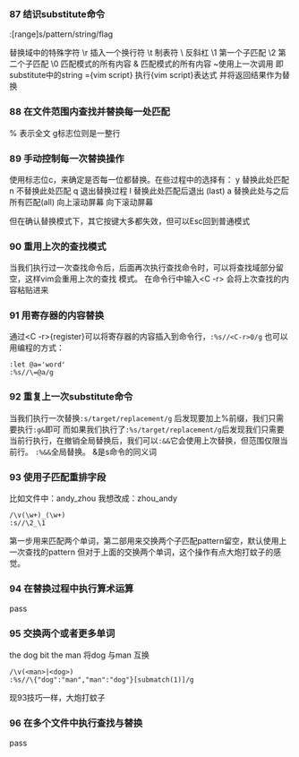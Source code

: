 
### 87 结识substitute命令
:[range]s/pattern/string/flag

替换域中的特殊字符
\r  插入一个换行符
\t 制表符
\\ 反斜杠
\1 第一个子匹配
\2 第二个子匹配
\0 匹配模式的所有内容
& 匹配模式的所有内容
~使用上一次调用 即substitute中的string
\={vim script} 执行{vim script}表达式 并将返回结果作为替换

### 88 在文件范围内查找并替换每一处匹配
% 表示全文
g标志位则是一整行

### 89 手动控制每一次替换操作
使用标志位c，来确定是否每一位都替换。在些过程中的选择有：
y 替换此处匹配
n 不替换此处匹配
q 退出替换过程
l 替换此处匹配后退出 (last)
a 替换此处与之后 所有匹配(all)
<C-e> 向上滚动屏幕
<C-y> 向下滚动屏幕

但在确认替换模式下，其它按键大多都失效，但可以Esc回到普通模式

### 90 重用上次的查找模式
当我们执行过一次查找命令后，后面再次执行查找命令时，可以将查找域部分留空，这样vim会重用上次的查找 模式。
在命令行中输入<C -r> 会将上次查找的内容粘贴进来

### 91 用寄存器的内容替换
通过<C -r>{register}可以将寄存器的内容插入到命令行，`:%s//<C-r>0/g`
也可以用编程的方式：
```vim
:let @a='word'
:%s//\=@a/g
```

### 92 重复上一次substitute命令
当我们执行一次替换`:s/target/replacement/g` 后发现要加上%前缀，我们只需要执行`:g&`即可
而如果我们执行了`:%s/target/replacement/g`后发现我们只需要当前行执行，在撤销全局替换后，我们可以`:&&`它会使用上次替换，但范围仅限当前行。 `:%&&`全局替换。 &是s命令的同义词


### 93 使用子匹配重排字段
比如文件中：andy_zhou 我想改成：zhou_andy
```vim
/\v(\w+)_(\w+)
:s//\2_\1
```
第一步用来匹配两个单词，第二部用来交换两个子匹配pattern留空，默认使用上一次查找的pattern
但对于上面的交换两个单词，这个操作有点大炮打蚊子的感觉。

### 94 在替换过程中执行算术运算
pass

### 95 交换两个或者更多单词
the dog bit the man
将dog 与man 互换
```vim
/\v(<man>|<dog>)
:%s//\{"dog":"man","man":"dog"}[submatch(1)]/g
```
现93技巧一样，大炮打蚊子

### 96 在多个文件中执行查找与替换
pass
